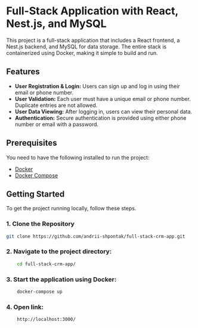 # Full-Stack Application with React, Nest.js, and MySQL

This project is a full-stack application that includes a React frontend, a Nest.js backend, and MySQL for data storage. The entire stack is containerized using Docker, making it simple to build and run.

## Features

- **User Registration & Login:** Users can sign up and log in using their email or phone number.
- **User Validation:** Each user must have a unique email or phone number. Duplicate entries are not allowed.
- **User Data Viewing:** After logging in, users can view their personal data.
- **Authentication:** Secure authentication is provided using either phone number or email with a password.

## Prerequisites

You need to have the following installed to run the project:

- [Docker](https://docs.docker.com/get-docker/)
- [Docker Compose](https://docs.docker.com/compose/install/)

## Getting Started

To get the project running locally, follow these steps.

### 1. Clone the Repository

  ```sh
  git clone https://github.com/andrii-shpontak/full-stack-crm-app.git
  ```

### 2. Navigate to the project directory:

  ```sh
      cd full-stack-crm-app/
  ```

### 3. Start the application using Docker:

  ```sh
      docker-compose up
  ```

### 4. Open link:

  ```link
      http://localhost:3000/
  ```